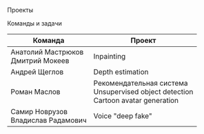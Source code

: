Проекты

Команды и задачи

| Команда | Проект |
| ---- | ----- |
| Анатолий Мастрюков<br />Дмитрий Мокеев<br /> | Inpainting |
| Андрей Щеглов | Depth estimation |
| Роман Маслов<br /> | Рекомендательная система<br />Unsupervised object detection<br />Cartoon avatar generation |
| Самир Новрузов<br />Владислав Радамович | Voice "deep fake" |
